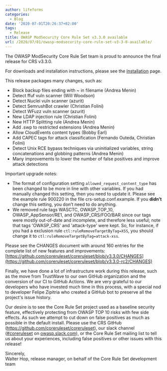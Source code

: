 ```yaml
---
author: lifeforms
categories:
  - Blog
date: '2020-07-01T20:26:37+02:00'
tags:
  - Release
title: OWASP ModSecurity Core Rule Set v3.3.0 available
url: /2020/07/01/owasp-modsecurity-core-rule-set-v3-3-0-available/
---
```



The OWASP ModSecurity Core Rule Set team is proud to announce the final release for CRS v3.3.0.

For downloads and installation instructions, please see the [Installation](/installation/) page.

This release packages many changes, such as:

- Block backup files ending with ~ in filename (Andrea Menin)
- Detect ffuf vuln scanner (Will Woodson)
- Detect Nuclei vuln scanner (azurit)
- Detect SemrushBot crawler (Christian Folini)
- Detect WFuzz vuln scanner (azurit)
- New LDAP injection rule (Christian Folini)
- New HTTP Splitting rule (Andrea Menin)
- Add .swp to restricted extensions (Andrea Menin)
- Allow CloudEvents content types (Bobby Earl)
- Add CAPEC tags for attack classification (Fernando Outeda, Christian Folini)
- Detect Unix RCE bypass techniques via uninitialized variables, string concatenations and globbing patterns (Andrea Menin)
- Many improvements to lower the number of false positives and improve attack detections

Important upgrade notes:

- The format of configuration setting `allowed_request_content_type` has been changed to be more in line with other variables. If you had manually changed this setting, then you need to update it. Please see the example rule 900220 in the file crs-setup.conf.example. If you **didn’t** change this setting, you don’t need to do anything.
- We removed rule tags WASCTC, OWASP\_TOP\_10, OWASP\_AppSensor/RE1, and OWASP\_CRS/FOO/BAR since our tags were mostly out-of-date and incomplete, and therefore less useful; note that tags 'OWASP\_CRS' and 'attack-type' were kept. So, for instance, if you had a exclusion rule `ctl:ruleRemoveTargetByTag=XSS`, you should change it to `ctl:ruleRemoveTargetByTag=attack-xss`.

Please see the CHANGES document with around 160 entries for the complete list of new features and improvements: [https://github.com/coreruleset/coreruleset/blob/v3.3.0/CHANGES](https://github.com/coreruleset/coreruleset/blob/v3.3.0-rc2/CHANGES)

Finally, we have done a lot of infrastructure work during this release, such as the move from TrustWave to our own GitHub organization and the conversion of our CI to GitHub Actions. We are very grateful to our developers who have invested much time in this process, with a special nod to developer Felipe Zipitria who created a GitHub bot to preserve all the project's issue history.

Our desire is to see the Core Rule Set project used as a baseline security feature, effectively protecting from OWASP TOP 10 risks with few side effects. As such we attempt to cut down on false positives as much as possible in the default install. Please use the CRS GitHub (<https://github.com/coreruleset/coreruleset>), our slack channel ([\#coreruleset](https://owasp.slack.com/archives/CBKGH8A5P) on [owasp.slack.com](https://owasp.slack.com)), or the Core Rule Set mailing list to tell us about your experiences, including false positives or other issues with this release!

Sincerely,  
Walter Hop, release manager, on behalf of the Core Rule Set development team
